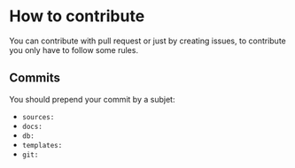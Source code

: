 # How to contribute

You can contribute with pull request or just by creating issues, to contribute you only have to follow some rules.

## Commits

You should prepend your commit by a subjet:
 - `sources:`
 - `docs:`
 - `db:`
 - `templates:`
 - `git:`
